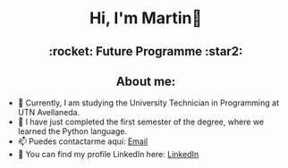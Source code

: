 <div align="center">
  <h1>Hi, I'm Martin👋</h1>
</div>
<div align="center">
  <h2>:rocket: Future Programme :star2:</h2>
</div>
<div align="center">
  <h2>About me:</h2>
</div>

- 🔭 Currently, I am studying the University Technician in Programming at UTN Avellaneda.
- 🤔 I have just completed the first semester of the degree, where we learned the Python language.
- 📫 Puedes contactarme aquí: [Email](mailto:m.ezequiel.luque@gmail.com) 
- 📃 You can find my profile LinkedIn here: [LinkedIn](https://www.linkedin.com/in/martineluque/)

